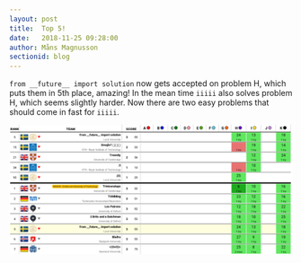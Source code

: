 ```yaml
---
layout: post
title:  Top 5!
date:   2018-11-25 09:28:00
author: Måns Magnusson
sectionid: blog
---
```


`from __future__ import solution` now gets accepted on problem H, which puts them in 5th place, amazing! In the mean time `iiiii` also solves problem H, which seems slightly harder. Now there are two easy problems that should come in fast for `iiiii`.

![score board](/assets/imgs/181125/scoreboard-28min.png)
